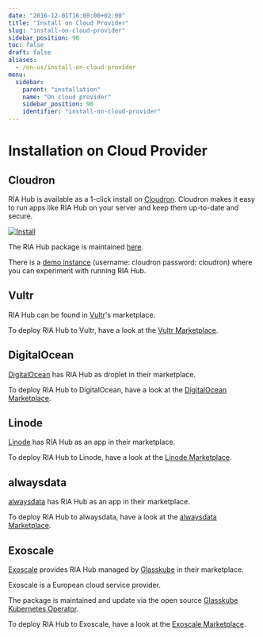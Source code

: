 ```yaml
---
date: "2016-12-01T16:00:00+02:00"
title: "Install on Cloud Provider"
slug: "install-on-cloud-provider"
sidebar_position: 90
toc: false
draft: false
aliases:
  - /en-us/install-on-cloud-provider
menu:
  sidebar:
    parent: "installation"
    name: "On cloud provider"
    sidebar_position: 90
    identifier: "install-on-cloud-provider"
---
```


# Installation on Cloud Provider

## Cloudron

RIA Hub is available as a 1-click install on [Cloudron](https://cloudron.io).
Cloudron makes it easy to run apps like RIA Hub on your server and keep them up-to-date and secure.

[![Install](/cloudron.svg)](https://cloudron.io/button.html?app=io.gitea.cloudronapp)

The RIA Hub package is maintained [here](https://git.cloudron.io/cloudron/gitea-app).

There is a [demo instance](https://my.demo.cloudron.io) (username: cloudron password: cloudron) where
you can experiment with running RIA Hub.

## Vultr

RIA Hub can be found in [Vultr](https://www.vultr.com)'s marketplace.

To deploy RIA Hub to Vultr, have a look at the [Vultr Marketplace](https://www.vultr.com/marketplace/apps/gitea).

## DigitalOcean

[DigitalOcean](https://www.digitalocean.com) has RIA Hub as droplet in their marketplace.

To deploy RIA Hub to DigitalOcean, have a look at the [DigitalOcean Marketplace](https://marketplace.digitalocean.com/apps/gitea).

## Linode

[Linode](https://www.linode.com/) has RIA Hub as an app in their marketplace.

To deploy RIA Hub to Linode, have a look at the [Linode Marketplace](https://www.linode.com/marketplace/apps/linode/gitea/).

## alwaysdata

[alwaysdata](https://www.alwaysdata.com/) has RIA Hub as an app in their marketplace.

To deploy RIA Hub to alwaysdata, have a look at the [alwaysdata Marketplace](https://www.alwaysdata.com/en/marketplace/gitea/).

## Exoscale

[Exoscale](https://www.exoscale.com/) provides RIA Hub managed by [Glasskube](https://glasskube.eu/) in their marketplace.

Exoscale is a European cloud service provider.

The package is maintained and update via the open source [Glasskube Kubernetes Operator](https://github.com/glasskube/operator).

To deploy RIA Hub to Exoscale, have a look at the [Exoscale Marketplace](https://www.exoscale.com/marketplace/listing/glasskube-gitea/).
